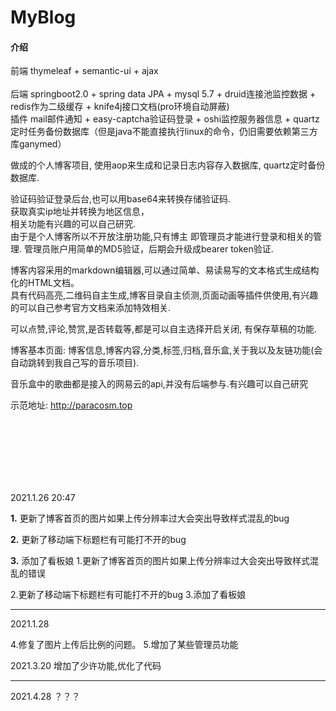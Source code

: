 # MyBlog

#### 介绍
前端 thymeleaf + semantic-ui + ajax </br></br>
后端 springboot2.0 + spring data JPA + mysql 5.7 + druid连接池监控数据 + redis作为二级缓存 + knife4j接口文档(pro环境自动屏蔽)</br>
插件 mail邮件通知 + easy-captcha验证码登录 + oshi监控服务器信息 + quartz定时任务备份数据库（但是java不能直接执行linux的命令，仍旧需要依赖第三方库ganymed）</br>

做成的个人博客项目, 使用aop来生成和记录日志内容存入数据库, quartz定时备份数据库.</br>

验证码验证登录后台,也可以用base64来转换存储验证码.</br>
获取真实ip地址并转换为地区信息，</br>
相关功能有兴趣的可以自己研究.</br>
由于是个人博客所以不开放注册功能,只有博主 即管理员才能进行登录和相关的管理. 管理员账户用简单的MD5验证，后期会升级成bearer token验证.</br>

博客内容采用的markdown编辑器,可以通过简单、易读易写的文本格式生成结构化的HTML文档。    
具有代码高亮,二维码自主生成,博客目录自主侦测,页面动画等插件供使用,有兴趣的可以自己参考官方文档来添加特效相关.

可以点赞,评论,赞赏,是否转载等,都是可以自主选择开启关闭, 有保存草稿的功能.

博客基本页面: 博客信息,博客内容,分类,标签,归档,音乐盒,关于我以及友链功能(会自动跳转到我自己写的音乐项目).

音乐盒中的歌曲都是接入的网易云的api,并没有后端参与.有兴趣可以自己研究



示范地址:
http://paracosm.top

<br/><br/><br/><br/><br/><br/>

2021.1.26 20:47 

 **1.** 更新了博客首页的图片如果上传分辨率过大会突出导致样式混乱的bug

 **2.** 更新了移动端下标题栏有可能打不开的bug

 **3.** 添加了看板娘
1.更新了博客首页的图片如果上传分辨率过大会突出导致样式混乱的错误

2.更新了移动端下标题栏有可能打不开的bug
3.添加了看板娘

-------------------------------------

2021.1.28

4.修复了图片上传后比例的问题。
5.增加了某些管理员功能

2021.3.20
  增加了少许功能,优化了代码

-------------------------------------

2021.4.28
  ？？？
